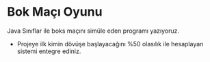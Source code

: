# Bok Maçı Oyunu
Java Sınıflar ile boks maçını simüle eden programı yazıyoruz.

- Projeye ilk kimin dövüşe başlayacağını %50 olasılık ile hesaplayan sistemi entegre ediniz.
